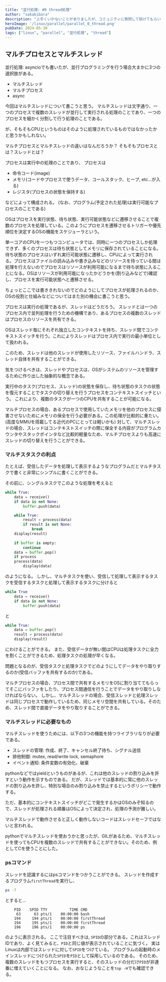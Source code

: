 ```yaml
---
title: "並行処理: #0 thread処理"
author: "sakakibara"
description: "上手くいかないことがありましたが、コミュニティに質問して助けてもらいました！"
heroImage: '/linux/parallel/parallel_0_thread.png'
pubDate: 2024-05-30
tags: ["linux", "parallel", "並行処理", "thread"]
---
```


## マルチプロセスとマルチスレッド
並行処理: asyncioでも書いたが、並行プログラミングを行う場合大まかに3つの選択肢がある。

- マルチスレッド
- マルチプロセス
- async

今回はマルチスレッドについて書こうと思う。
マルチスレッドは文字通り、一つのプロセスで複数のスレッドが並行して実行される処理のことであり、一つのプロセスを細かく分割して行う処理のことである。

が、そもそもCPUというものはそのように処理されているものではなかったかと思うかもしれない。  

マルチプロセスとマルチスレッドの違いはなんだろうか？
そもそもプロセスとは？スレッドとは？

プロセスは実行中の処理のことであり、
プロセスは
- 命令コード(image)
- メモリ(コードやプロセスで使うデータ、コールスタック、ヒープ, etc...が入る)
- レジスタ(プロセスの状態を保持する)

などによって構成される。
(なお、プログラム(予定された処理)は実行可能なプロセスのことである)  

OSはプロセスを実行状態、待ち状態、実行可能状態などに遷移させることで複数のプロセスを処理している。このようにプロセスを遷移させるトリガーや優先順位を決定するOSの機能をスケジューラという。

単一コアのCPUを一つもつコンピュータでは、同時に一つのプロセスしか処理できず、多くのプロセスは待ち状態としてメモリに保存されていることになる。待ち状態のプロセスはいずれ実行可能状態に遷移し、CPUによって実行される。プロセスはファイルの読み込みや書き込みなどのリソースを待っている間は処理を行えないのでプロセスはリソースが利用可能になるまで待ち状態に入ることになる。OSはリソースが利用可能になったかどうかを(割り込みなどで)確認し、プロセスを実行可能状態へと遷移させる。

ちょっとここでは書ききれないのでどのようにしてプロセスが処理されるのか、OSの役割と仕組みなどについてはまた別の機会に書こうと思う。

プロセスは実行の処理であるが、スレッドはどうだろう。
スレッドとは一つのプロセス内で並列処理を行うための機構であり、あるプロセスの複数のスレッドはプロセスのリソースを共有できる。

OSはスレッド毎にそれぞれ独立したコンテキストを持ち、スレッド間でコンテキストスイッチを行う。これによりスレッドはプロセス内で実行の最小単位として扱われる。

このため、スレッドは他のスレッドが使用したリソース、ファイルハンドラ、スレッド自体を共有することができる。

気をつけるべきは、スレッドやプロセスは、OSがシステムのリソースを管理するために作り出した抽象的な概念である。

実行中のタスク(プロセス、スレッド)の状態を保存し、待ち状態のタスクの状態を復元することでタスクの切り替えを行うプロセスをコンテキストスイッチという。
これにより、複数のタスクが一つのCPUを共有することが可能になる。

マルチプロセスの場合、あるプロセスで使用していたメモリを他のプロセスに侵害させないためにメモリの保全を行う必要がある。この処理が比較的に重たい。(高度なMMUを搭載してる近代のPCにとっては軽いかも)
対して、マルチスレッドの場合、スレッドはコンテキストスイッチの際に保全する内容がプログラムカウンタやスタックポインタなど比較的軽量なため、マルチプロセスよりも高速にスレッドの切り替えを行うことができる。

### マルチスタスクの利点
たとえば、受信したデータを処理して表示するようなプログラムだとマルチタスクで書くと非常にシンプルに書くことができる。

その前に、シングルタスクでこのような処理を考えると

``` python
while True:
    data = receive()
    if data is not None:
        buffer.push(data)

    while True:
        result = process(data)
        if result is not None:
            break
    display(result)
        
    if buffer is empty:
        continue
    data = buffer.pop()
    if process
    process(data)
        display(data)
```
のようになる。
しかし、マルチタスクを使い、受信して処理して表示するタスクを受信するタスクと処理して表示するタスクに分けると

``` python
while True
    data = receive()
    if data is not None:
        buffer.push(data)
```
と
``` python
while True:
    data = buffer.pop()
    result = process(data)
    display(result)
```
にわけることができる。
また、受信データが無い間はCPUは処理タスクに全力を割くことができるため、処理タスクの処理が早くなる。

問題となるのが、受信タスクと処理タスクでどのようにしてデータをやり取りするのか(受信バッファを共有するのか)である。

マルチプロセスの場合、プロセス間で共有するメモリをOSに割り当ててもらってそこにバッファをしたり、プロセス間通信を行うことでデータをやり取りしなければならない。
しかし、マルチスレッドの場合、受信スレッドと処理スレッドは同じプロセスで動作しているため、同じメモリ空間を共有している。そのため、スレッド間で直接データをやり取りすることができる。

### マルチスレッドに必要なもの
マルチスレッドを使うためには、以下の3つの機能を持つライブラリなりが必要である。

- スレッドの管理: 作成、終了、キャンセル終了待ち、シグナル送信
- 排他制御: mutex, read/write lock, semaphore
- イベント通知: 条件変数の有効化、破棄

pythonなどではyieldというものがあるが、これは他のスレッドの割り込みを許すという動作を示すものである。
だが、スレッドでは基本的に常に他のスレッドの割り込みを許し、特別な場合のみ割り込みを禁止するというポリシーで動作する。

ただ、基本的にコンテキストスイッチがどこで発生するかはOSのみぞ知るので、スレッドが処理される順番はOSによって決定され、処理の予測が難しい。

マルチスレッドで動作させると正しく動作しないコードはスレッドセーフではないと言われる。

pythonでマルチスレッドを使おうかと思ったが、GILがあるため、マルチスレッドを使ってもCPUを複数のスレッドで共有することができない。そのため、例としてCを使うことにした。

### psコマンド
スレッドを認識するにはpsコマンドをつかうことができる。
スレッドを作成するプログラム`firstThread`を実行し、
``` bash
ps -T
```
とすると...
```
    PID    SPID TTY          TIME CMD
     63      63 pts/1    00:00:00 bash
    194     194 pts/1    00:00:00 firstThread
    194     195 pts/1    00:00:00 firstThread
    196     196 pts/1    00:00:00 ps
```
のように表示される。
ここで注目すべきは, `SPID`の部分である。これはスレッドIDであり、よく見てみると、`PID`と同じ値が表示されていることに気づく。
実はLinuxは内部ではスレッドに対して`SPID`をつけている。
プログラムの起動時のメインスレッドにつけられた`SPID`を`PID`として採用しているのである。
そのため、複数のスレッドをもつプロセスを実行すると、そのスレッドの分だけ`PID`が非連番に増えていくことになる。
なお、おなじようなことを`top -H`でも確認できる。
